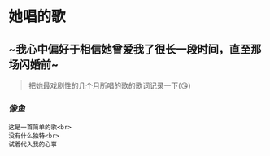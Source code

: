 # 她唱的歌

## ~我心中偏好于相信她曾爱我了很长一段时间，直至那场闪婚前~ 
 > 把她最戏剧性的几个月所唱的歌的歌词记录一下\(:kissing_heart:\) 

### *像鱼*
```
这是一首简单的歌<br>
没有什么独特<br>
试着代入我的心事
```

